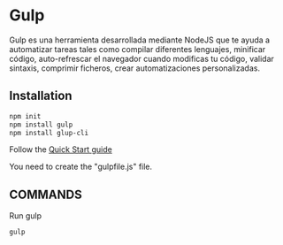 # Gulp

Gulp es una herramienta desarrollada mediante NodeJS que te ayuda a automatizar tareas tales como compilar diferentes lenguajes, minificar código, auto-refrescar el navegador cuando modificas tu código, validar sintaxis, comprimir ficheros, crear automatizaciones personalizadas.

## Installation

``` bash
npm init
npm install gulp
npm install glup-cli
```
Follow the [Quick Start guide](https://gulpjs.com/docs/en/getting-started/quick-start)

You need to create the "gulpfile.js" file.

## COMMANDS

Run gulp
``` bash
gulp
```

